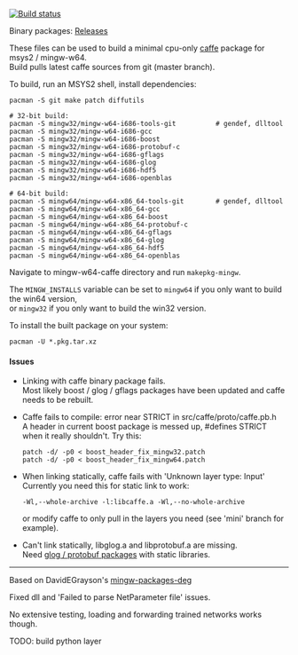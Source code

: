 [![Build status](https://ci.appveyor.com/api/projects/status/uj5aafc9cmrt9dh2?svg=true)](https://ci.appveyor.com/project/lemonsqueeze/mingw-caffe)

Binary packages: [Releases](https://github.com/lemonsqueeze/mingw-caffe/releases)

These files can be used to build a minimal cpu-only [caffe](https://github.com/BVLC/caffe) package for msys2 / mingw-w64.  
Build pulls latest caffe sources from git (master branch).

To build, run an MSYS2 shell, install dependencies:

    pacman -S git make patch diffutils
    
    # 32-bit build:
    pacman -S mingw32/mingw-w64-i686-tools-git          # gendef, dlltool
    pacman -S mingw32/mingw-w64-i686-gcc
    pacman -S mingw32/mingw-w64-i686-boost
    pacman -S mingw32/mingw-w64-i686-protobuf-c
    pacman -S mingw32/mingw-w64-i686-gflags
    pacman -S mingw32/mingw-w64-i686-glog
    pacman -S mingw32/mingw-w64-i686-hdf5
    pacman -S mingw32/mingw-w64-i686-openblas
    
    # 64-bit build:
    pacman -S mingw64/mingw-w64-x86_64-tools-git        # gendef, dlltool
    pacman -S mingw64/mingw-w64-x86_64-gcc
    pacman -S mingw64/mingw-w64-x86_64-boost
    pacman -S mingw64/mingw-w64-x86_64-protobuf-c
    pacman -S mingw64/mingw-w64-x86_64-gflags
    pacman -S mingw64/mingw-w64-x86_64-glog
    pacman -S mingw64/mingw-w64-x86_64-hdf5
    pacman -S mingw64/mingw-w64-x86_64-openblas


Navigate to mingw-w64-caffe directory and run `makepkg-mingw`.

The `MINGW_INSTALLS` variable can be set to `mingw64` if you only want to build the win64 version,  
or `mingw32` if you only want to build the win32 version.

To install the built package on your system:

    pacman -U *.pkg.tar.xz


#### Issues

- Linking with caffe binary package fails.  
  Most likely boost / glog / gflags packages have been updated and caffe needs to be rebuilt.

- Caffe fails to compile: error near STRICT in src/caffe/proto/caffe.pb.h  
  A header in current boost package is messed up, #defines STRICT when it really shouldn't.
  Try this:

      patch -d/ -p0 < boost_header_fix_mingw32.patch
      patch -d/ -p0 < boost_header_fix_mingw64.patch

- When linking statically, caffe fails with 'Unknown layer type: Input'  
  Currently you need this for static link to work:

      -Wl,--whole-archive -l:libcaffe.a -Wl,--no-whole-archive

  or modify caffe to only pull in the layers you need (see 'mini' branch for example).

- Can't link statically, libglog.a and libprotobuf.a are missing.   
  Need [glog / protobuf packages](https://github.com/lemonsqueeze/mingw_pkgs/releases) with static libraries.

------------------------------------------------------------------------------------------------

Based on DavidEGrayson's [mingw-packages-deg](https://github.com/DavidEGrayson/mingw-packages-deg)

Fixed dll and 'Failed to parse NetParameter file' issues.

No extensive testing, loading and forwarding trained networks works though.

TODO: build python layer
